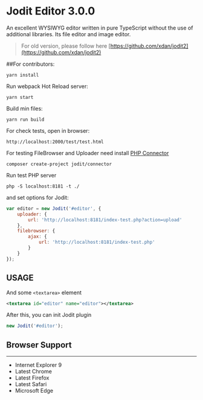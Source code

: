 # Jodit Editor 3.0.0
An excellent WYSIWYG editor written in pure TypeScript without the use of additional libraries. Its file editor and image editor.

> For old version, please follow here [https://github.com/xdan/jodit2](https://github.com/xdan/jodit2)

##For contributors:
```$xslt
yarn install
```

Run webpack Hot Reload server:
```$xslt
yarn start
```

Build min files:
```$xslt
yarn run build
```

For check tests, open in browser:
```$xslt
http://localhost:2000/test/test.html
```

For testing FileBrowser and Uploader need install [PHP Connector](https://github.com/xdan/jodit-connectors)
```
composer create-project jodit/connector
```
Run test PHP server
```
php -S localhost:8181 -t ./
```

and set options for Jodit:
```javascript
var editor = new Jodit('#editor', {
    uploader: {
        url: 'http://localhost:8181/index-test.php?action=upload'
    },
    filebrowser: {
        ajax: {
            url: 'http://localhost:8181/index-test.php'
        }
    }
});
```

## USAGE

And some `<textarea>` element

```xml
<textarea id="editor" name="editor"></textarea>
```
After this, you can init Jodit plugin

```javascript
new Jodit('#editor');
```

## Browser Support
______________________
* Internet Explorer 9
* Latest Chrome
* Latest Firefox
* Latest Safari
* Microsoft Edge

